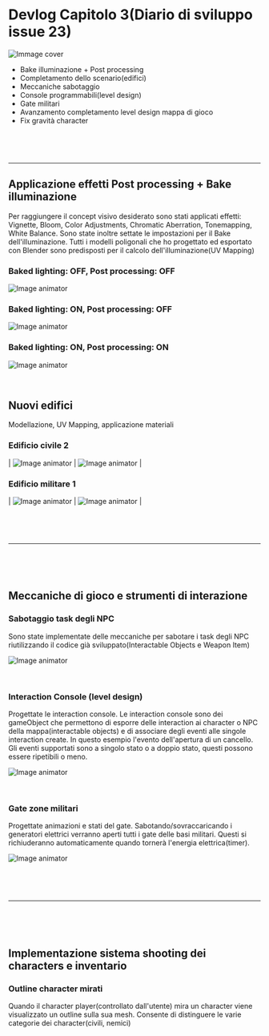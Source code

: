 # Devlog Capitolo 3(Diario di sviluppo issue 23)

![Immage cover](VergeltungCoverIssue.png)
- Bake illuminazione + Post processing
- Completamento dello scenario(edifici)
- Meccaniche sabotaggio
- Console programmabili(level design)
- Gate militari
- Avanzamento completamento level design mappa di gioco
- Fix gravità character

<p>&nbsp;</p>
<p>&nbsp;</p>

---

## Applicazione effetti Post processing + Bake illuminazione
Per raggiungere il concept visivo desiderato sono stati applicati effetti: Vignette, Bloom, Color Adjustments, Chromatic Aberration, Tonemapping, White Balance. Sono state inoltre settate le impostazioni per il Bake dell'illuminazione. Tutti i modelli poligonali che ho progettato ed esportato con Blender sono predisposti per il calcolo dell'illuminazione(UV Mapping)

### Baked lighting: OFF, Post processing: OFF
![Image animator](bakeOffNoPostProcessing.png)

### Baked lighting: ON, Post processing: OFF
![Image animator](VergeltungNoPostProcessing.png)

### Baked lighting: ON, Post processing: ON
![Image animator](VergeltungPostProcessing.png)

<p>&nbsp;</p>

## Nuovi edifici
Modellazione, UV Mapping, applicazione materiali

### Edificio civile 2
| ![Image animator](newBuilding1.png) | ![Image animator](newBuilding2.png) |

### Edificio militare 1
| ![Image animator](militarBuilding1.png) | ![Image animator](militarBuilding2.png) |




<p>&nbsp;</p>
<p>&nbsp;</p>

---

<p>&nbsp;</p>
<p>&nbsp;</p>



## Meccaniche di gioco e strumenti di interazione
### Sabotaggio task degli NPC
Sono state implementate delle meccaniche per sabotare i task degli NPC riutilizzando il codice già sviluppato(Interactable Objects e Weapon Item)

![Image animator](VergeltungSabotage.gif)


<p>&nbsp;</p>

### Interaction Console (level design)
Progettate le interaction console. Le interaction console sono dei gameObject che permettono di esporre delle interaction ai character o NPC della mappa(interactable objects) e di associare degli eventi alle singole interaction create. In questo esempio l'evento dell'apertura di un cancello.
Gli eventi supportati sono a singolo stato o a doppio stato, questi possono essere ripetibili o meno.

![Image animator](interactionConsole.png)

<p>&nbsp;</p>

### Gate zone militari
Progettate animazioni e stati del gate.
Sabotando/sovraccaricando i generatori elettrici verranno aperti tutti i gate delle basi militari. Questi si richiuderanno automaticamente quando tornerà l'energia elettrica(timer).

![Image animator](VergeltungGate.gif)






<p>&nbsp;</p>
<p>&nbsp;</p>

---

<p>&nbsp;</p>
<p>&nbsp;</p>




## Implementazione sistema shooting dei characters e inventario

### Outline character mirati
Quando il character player(controllato dall'utente) mira un character viene visualizzato un outline sulla sua mesh. Consente di distinguere le varie categorie dei character(civili, nemici)
